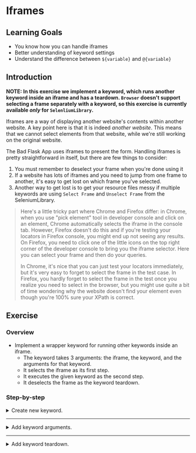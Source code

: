 # Iframes

## Learning Goals

- You know how you can handle iframes
- Better understanding of keyword settings
- Understand the difference between `${variable}` and `@{variable}`

## Introduction

**NOTE: In this exercise we implement a keyword, which runs another keyword
inside an iframe and has a teardown. `Browser` doesn't support selecting a
frame separately with a keyword,
so this exercise is currently available _only_ for `SelenliumLibrary`.**

Iframes are a way of displaying another website's contents
within another website. A key point here is that it is indeed _another website_.
This means that we cannot select elements from that website, while we're still
working on the original website.

The Bad Flask App uses iframes to present the form. Handling iframes is pretty straightforward
in itself, but there are few things to consider:

1. You must remember to deselect your frame when you're done using it
2. If a website has lots of iframes and you need to jump from one frame to another, it's
easy to get lost on which frame you've selected.
3. Another way to get lost is to get your resource files messy if multiple keywords are
using `Select Frame` and `Unselect Frame` from the SeleniumLibrary.

> Here's a little tricky part where Chrome and Firefox differ: in Chrome, when
> you use "pick element" tool in developer console and click on an element,
> Chrome automatically selects the iframe in the console tab. However, Firefox
> doesn't do this and if you're testing your locators in Firefox console, you
> might end up not seeing any results. On Firefox, you need to click one of the
> little icons on the top right corner of the developer console to bring you the
> iframe selector. Here you can select your frame and then do your queries.
>
> In Chrome, it's nice that you can just test your
> locators immediately, but it's very easy to forget to select the frame in the
> test case. In Firefox, you hardly forget to select the frame in the test once
> you realize you need to select in the browser, but you might use quite a bit of
> time wondering why the website doesn't find your element even though you're
> 100% sure your XPath is correct.

## Exercise

### Overview

- Implement a wrapper keyword for running other keywords inside an iframe.
  - The keyword takes 3 arguments: the iframe, the keyword, and the arguments for that keyword.
  - It selects the iframe as its first step.
  - It executes the given keyword as the second step.
  - It deselects the frame as the keyword teardown.

### Step-by-step

<details>
  <summary>Create new keyword.</summary>

<br />

In order to keep our resource file tidy, let's implement a keyword to work as a wrapper for
our iframes. Then, we can simply call that keyword whenever we want to run something inside
and iframe and be assured the frame won't be selected afterwards. For starters, we can define
our keyword and simply make it call `Select Frame` and `Unselect Frame`.

- Create a keyword called `Run Inside Iframe` and make it run `Select Frame` and `Unselect Frame`
in succession.

So far, our keyword doesn't really do anything. First, we need to know the frame we want to select
and pass it as an argument to our keyword. The iframe does have an `id` this time, but it not
really useful as the latter part is randomly generated numbers. So, we're going to use XPaths again.
We notice there are two iframes on the website, but one of them is hidden. What's more, they have the
same `src` attribute. If we take a closer look at the parent `div` element of both iframes, we notice
that the iframe we want to use _doesn't_ have the `hidden` class.

Just like with checking that an element attribute contains some value, we can check if an element
attribute doesn't contain some value. We can do this by using the `not()` wrapper around our `contains()`
wrapper, like this `//div[not(contains(@class,'hidden'))]/iframe`. Let's store our XPath into a variable again.

- Create a variable for the XPath of the iframe.

</details> <!-- Create new keyword -->

---

<details>
  <summary>Add keyword arguments.</summary>

<br />

In most cases we might want to change iframes when we're testing. We want to be able to use our
`Run Inside Iframe` keyword in all possible frames in our website, so we should specify the frame
as an argument for our keyword. Furthermore, our keyword still doesn't really _do_ anything. We want
it to be able to run _any_ keyword with _any_ arguments it might have.

The keyword is farly easy to handle with a single variable. However, our issues begin when our
keyword takes 0-n arguments and our keyword should be able to handle all situations.

In order to handle a varying amount of arguments we can use the `@{variable}` notation. Let's
consider the following list:

```robot
${my_list}=     Create List     Mickey      Mouse       Donald      Duck
```

When we use `${my_list}`, we are referring to the list _object_, meaning `["Mickey",
"Mouse", "Donald", "Duck"]`. However, when we use `@{my_list}`, we are referring to the list
_values_, meaning `Mickey`, `Mouse`, `Donald`, and `Duck` individually.
The best part of using `@{my_list}` is that it works even if the list is empty and it works with
a list with any amount of values as well. For example, if our keyword takes `${my_list}` as
an argument, it assumes there is a value for that argument. However, if we provide `@{my_list}`,
_we don't need to give it a value_.

Great, we now know that we need to specify our `frame`, `keyword` and `arguments` to our keyword
and we now _how_ to specify them. Let's add those to our keyword.

- Add `[Arguments]` to your `Run Inside Iframe` keyword and make it take three arguments: `frame`,
`keyword`, and the _values_ of `arguments` list.
- Specify the `frame` variable as an argument for the `Select Frame` keyword.

> :bulb: `@{arguments}` _must_ be the last argument for your keyword.
>
> Keywords can also take arguments in dictionary format (`key1=value1`, `key2=value2`, etc.). We
could handle those by using `&{kwargs}` format, but we're going to ignore that for now.

Now the keyword we want to run is a variable. We can't directly call `${keyword}` in Robot. We need
to wrap that in a `Run Keyword` call, so let's add a call for our keyword between our frame
selection and deselection.

- Call `Run Keyword` to run your argument `keyword` between selecting and deselecting a frame.

</details>

---

<details>
  <summary>Add keyword teardown.</summary>

<br />

Our keyword will now select a frame, run a keyword, and finally deselect a frame. But what if
our keyword fails before it reaches `Unselect Frame`? We would be stuck inside our iframe and
our test would have no idea how to behave. after that. Just like test cases, keywords can also
have a separate and `Teardown` specified by `[Teardown]` (but **not** a `Setup`).

Just to make sure our keyword always cleans up after itself, we should change frame deselection into
a keyword teardown.

- Add `[Teardown]` to `Unselect Frame`. Remember to have at least 2 spaces between your teardown
and keyword.

> We can also specify `[Documentation]`, `[Return]` value, and a custom `[Timeout]` for your keywords, but we're not
> going to into depth about those here.
>
> Even though Robot Framework supports writing keyword documentation, arguments, timeout, teardown,
> and return value in any order we choose, it's a good idea to have those in an order that makes sense.
>
> E.g.
>
> ```robot
> My Keyword
>    [Documentation]
>    [Arguments]
>    [Timeout]
>    # Actual keyword functionality
>    [Teardown]
>    [Return]
> ```

</details>
